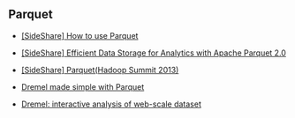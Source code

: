 ## Parquet

- [[SideShare] How to use Parquet](http://www.slideshare.net/julienledem/how-to-use-parquet?next_slideshow=2)

- [[SideShare] Efficient Data Storage for Analytics with Apache Parquet 2.0](http://www.slideshare.net/julienledem/th-210pledem?next_slideshow=1)
  
- [[SideShare] Parquet(Hadoop Summit 2013)](http://www.slideshare.net/julienledem/parquet-hadoop-summit-2013)

- [Dremel made simple with Parquet](https://blog.twitter.com/2013/dremel-made-simple-with-parquet)

- [Dremel: interactive analysis of web-scale dataset](http://www.slideshare.net/enskylin/dremel-interactive-analysis-of-webscale-datasets-15830529?next_slideshow=1)